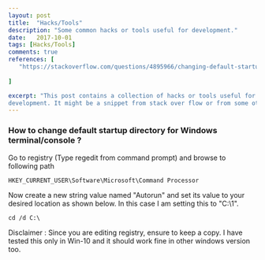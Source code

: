 ```yaml
---
layout: post
title:  "Hacks/Tools"
description: "Some common hacks or tools useful for development."
date:   2017-10-01
tags: [Hacks/Tools]
comments: true
references: [
   "https://stackoverflow.com/questions/4895966/changing-default-startup-directory-for-command-prompt-in-windows-7",
   
]

excerpt: "This post contains a collection of hacks or tools useful for
development. It might be a snippet from stack over flow or from some other useful sites."
---
```


### How to change default startup directory for Windows terminal/console ?  

Go to registry (Type regedit from command prompt) and browse to following path  

```
HKEY_CURRENT_USER\Software\Microsoft\Command Processor

```
Now create a new string value named "Autorun" and set its value to your desired location as shown below. 
In this case I am setting this to "C:\1\".  

`cd /d C:\`

Disclaimer : Since you are editing registry, ensure to keep a copy. I have tested this only in Win-10 
and it should work fine in other windows version too.  









